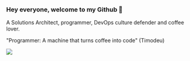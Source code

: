### Hey everyone, welcome to my Github 👋

A Solutions Architect, programmer, DevOps culture defender and coffee lover.

"Programmer: A machine that turns coffee into code" (Timodeu)


<a href="https://www.linkedin.com/in/adrielcardoso/">
  <img src="https://img.shields.io/badge/linkedin-%230077B5.svg?&style=for-the-badge&logo=linkedin&logoColor=white" />
</a>
